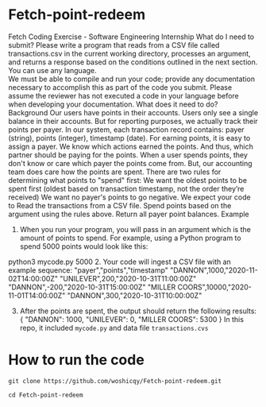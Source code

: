 # Fetch-point-redeem
Fetch Coding Exercise - Software Engineering Internship
What do I need to submit?
Please write a program that reads from a CSV file called transactions.csv in the current working directory, processes an argument, and returns a response based on the conditions outlined in the next section.  You can use any language.  
We must be able to compile and run your code; provide any documentation necessary to accomplish this as part of the code you submit. Please assume the reviewer has not executed a code in your language before when developing your documentation. 
What does it need to do? 
Background 
Our users have points in their accounts. Users only see a single balance in their accounts. But for reporting purposes, we actually track their points per payer. In our system, each transaction record contains: payer (string), points (integer), timestamp (date). 
For earning points, it is easy to assign a payer. We know which actions earned the points. And thus, which partner should be paying for the points. 
When a user spends points, they don't know or care which payer the points come from. But, our accounting team does care how the points are spent. There are two rules for determining what points to "spend" first: 
We want the oldest points to be spent first (oldest based on transaction timestamp, not the order they’re received) 
We want no payer's points to go negative. 
We expect your code to
Read the transactions from a CSV file.
Spend points based on the argument using the rules above.
Return all payer point balances.
Example 

1. When you run your program, you will pass in an argument which is the amount of points to spend.
For example, using a Python program to spend 5000 points would look like this:

python3 mycode.py 5000
2. Your code will ingest a CSV file with an example sequence: 
"payer","points","timestamp"
"DANNON",1000,"2020-11-02T14:00:00Z"
"UNILEVER",200,"2020-10-31T11:00:00Z"
"DANNON",-200,"2020-10-31T15:00:00Z"
"MILLER COORS",10000,"2020-11-01T14:00:00Z"
"DANNON",300,"2020-10-31T10:00:00Z"


3. After the points are spent, the output should return the following results: 
{ 
"DANNON": 1000, 
"UNILEVER": 0, 
"MILLER COORS": 5300 
} 
In this repo, it included ```mycode.py``` and data file ```transactions.cvs```
# How to run the code

```
git clone https://github.com/woshicqy/Fetch-point-redeem.git
```

```
cd Fetch-point-redeem
```
